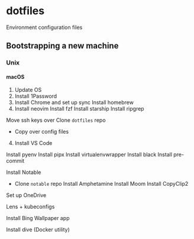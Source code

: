 # dotfiles
Environment configuration files

## Bootstrapping a new machine

### Unix

#### macOS

1. Update OS
2. Install 1Password
3. Install Chrome and set up sync
Install homebrew
4. Install neovim
Install fzf
Install starship
Install ripgrep


Move ssh keys over
Clone `dotfiles` repo
- Copy over config files

4. Install VS Code

Install pyenv
Install pipx
Install virtualenvwrapper
Install black
Install pre-commit


Install Notable
- Clone `notable` repo
Install Amphetamine
Install Moom
Install CopyClip2

Set up OneDrive

Lens + kubeconfigs

Install Bing Wallpaper app

Install dive (Docker utility)
